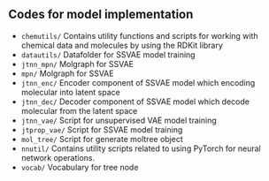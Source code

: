 ## Codes for model implementation
* `chemutils/` Contains utility functions and scripts for working with chemical data and molecules by using the RDKit library
* `datautils/` Datafolder for SSVAE model training
* `jtnn_mpn/`  Molgraph for SSVAE
* `mpn/`  Molgraph for SSVAE
* `jtnn_enc/`  Encoder component of SSVAE model which encoding molecular into  latent space
* `jtnn_dec/` Decoder component of SSVAE model which decode molecular from the latent space
* `jtnn_vae/` Script for unsupervised VAE model training
* `jtprop_vae/` Script for SSVAE model training
* `mol_tree/` Script for generate moltree object
* `nnutil/` Contains utility scripts related to using PyTorch for neural network operations.
* `vocab/`  Vocabulary for tree node







